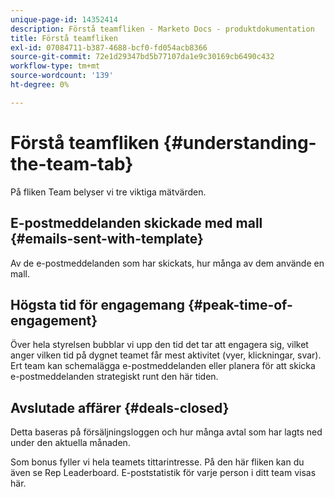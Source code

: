 ```yaml
---
unique-page-id: 14352414
description: Förstå teamfliken - Marketo Docs - produktdokumentation
title: Förstå teamfliken
exl-id: 07084711-b387-4688-bcf0-fd054acb8366
source-git-commit: 72e1d29347bd5b77107da1e9c30169cb6490c432
workflow-type: tm+mt
source-wordcount: '139'
ht-degree: 0%

---
```


# Förstå teamfliken {#understanding-the-team-tab}

På fliken Team belyser vi tre viktiga mätvärden.

## E-postmeddelanden skickade med mall {#emails-sent-with-template}

Av de e-postmeddelanden som har skickats, hur många av dem använde en mall.

## Högsta tid för engagemang {#peak-time-of-engagement}

Över hela styrelsen bubblar vi upp den tid det tar att engagera sig, vilket anger vilken tid på dygnet teamet får mest aktivitet (vyer, klickningar, svar). Ert team kan schemalägga e-postmeddelanden eller planera för att skicka e-postmeddelanden strategiskt runt den här tiden.

## Avslutade affärer {#deals-closed}

Detta baseras på försäljningsloggen och hur många avtal som har lagts ned under den aktuella månaden.

Som bonus fyller vi hela teamets tittarintresse. På den här fliken kan du även se Rep Leaderboard. E-poststatistik för varje person i ditt team visas här.
